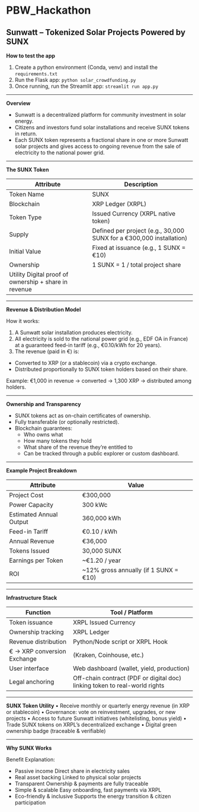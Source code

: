 # PBW_Hackathon
**Sunwatt – Tokenized Solar Projects Powered by SUNX**
------ 

**How to test the app**
1. Create a python environment (Conda, venv) and install the `requirements.txt`
2. Run the Flask app: `python solar_crowdfunding.py`
3. Once running, run the Streamlit app: `streamlit run app.py`

------

**Overview**

- Sunwatt is a decentralized platform for community investment in solar energy.
- Citizens and investors fund solar installations and receive SUNX tokens in return.
- Each SUNX token represents a fractional share in one or more Sunwatt solar projects and gives access to ongoing revenue from the sale of electricity to the national power grid.

------

**The SUNX Token**

| Attribute	| Description| 
|----|----|
| Token Name|	SUNX|
|Blockchain|	XRP Ledger (XRPL)|
|Token Type|	Issued Currency (XRPL native token)|
|Supply|	Defined per project (e.g., 30,000 SUNX for a €300,000 installation)|
|Initial Value|	Fixed at issuance (e.g., 1 SUNX = €10)|
|Ownership|	1 SUNX = 1 / total project share|
|Utility	Digital proof of ownership + share in revenue|


------
**Revenue & Distribution Model**

How it works:
1.	A Sunwatt solar installation produces electricity.
2.	All electricity is sold to the national power grid (e.g., EDF OA in France) at a guaranteed feed-in tariff (e.g., €0.10/kWh for 20 years).
3.	The revenue (paid in €) is:
  - Converted to XRP (or a stablecoin) via a crypto exchange.
  - Distributed proportionally to SUNX token holders based on their share.

Example:
€1,000 in revenue → converted → 1,300 XRP → distributed among holders.


------

**Ownership and Transparency**
- SUNX tokens act as on-chain certificates of ownership.
- Fully transferable (or optionally restricted).
- Blockchain guarantees:
  - Who owns what
  - How many tokens they hold
  - What share of the revenue they’re entitled to
  - Can be tracked through a public explorer or custom dashboard.


------

**Example Project Breakdown**

|Attribute|	Value|
|----|----|
|Project Cost|	€300,000|
|Power Capacity|	300 kWc|
|Estimated Annual Output|	360,000 kWh|
|Feed-in Tariff|	€0.10 / kWh|
|Annual Revenue|	€36,000|
|Tokens Issued|	30,000 SUNX|
|Earnings per Token|	~€1.20 / year|
|ROI |	~12% gross annually (if 1 SUNX = €10)|

------

**Infrastructure Stack**

| Function|	Tool / Platform|
|----|----|
|Token issuance|	XRPL Issued Currency|
|Ownership tracking|	XRPL Ledger|
|Revenue distribution|	Python/Node script or XRPL Hook|
|€ → XRP conversion	Exchange| (Kraken, Coinhouse, etc.)|
|User interface|	Web dashboard (wallet, yield, production)|
|Legal anchoring|	Off-chain contract (PDF or digital doc) linking token to real-world rights|

------

**SUNX Token Utility**
	•	Receive monthly or quarterly energy revenue (in XRP or stablecoin)
	•	Governance: vote on reinvestment, upgrades, or new projects
	•	Access to future Sunwatt initiatives (whitelisting, bonus yield)
	•	Trade SUNX tokens on XRPL’s decentralized exchange
	•	Digital green ownership badge (traceable & verifiable)

------

**Why SUNX Works**

Benefit	Explanation: 
- Passive income	Direct share in electricity sales
- Real asset backing	Linked to physical solar projects
- Transparent	Ownership & payments are fully traceable
- Simple & scalable	Easy onboarding, fast payments via XRPL
- Eco-friendly & inclusive	Supports the energy transition & citizen participation
